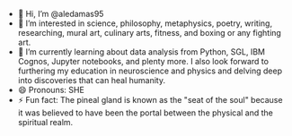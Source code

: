 - 👋 Hi, I’m @aledamas95
- 👀 I’m interested in science, philosophy, metaphysics, poetry, writing, researching, mural art, culinary arts, fitness, and boxing or any fighting art.
- 🌱 I’m currently learning about data analysis from Python, SGL, IBM Cognos, Jupyter notebooks, and plenty more. I also look forward to furthering my education in neuroscience and physics and delving deep into discoveries that can heal humanity.
- 😄 Pronouns: SHE
- ⚡ Fun fact: The pineal gland is known as the "seat of the soul" because it was believed to have been the portal between the physical and the spiritual realm.

<!---
aledamas95/aledamas95 is a ✨ special ✨ repository because its `README.md` (this file) appears on your GitHub profile.
You can click the Preview link to take a look at your changes.
--->
